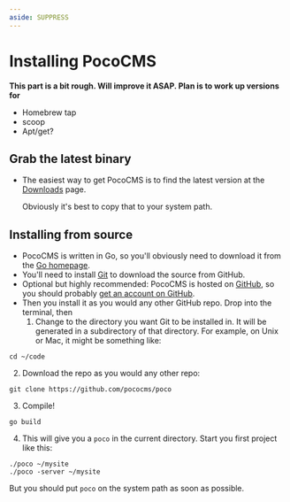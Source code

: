 ```yaml
---
aside: SUPPRESS
---
```


# Installing PocoCMS

**This part is a bit rough. Will improve it ASAP. Plan is to work up versions for**
* Homebrew tap
* scoop
* Apt/get?

## Grab the latest binary

* The easiest way to get PocoCMS is to find the latest version at
the [Downloads](https://github.com/pococms/downloads/tree/main/dist) page.

  Obviously it's best to copy that to your system path.

## Installing from source

* PocoCMS is written in Go, so you'll obviously need to download it
from the [Go homepage](https://go.dev).
* You'll need to install [Git](https://git-scm.com/downloads) to
download the source from GitHub. 
* Optional but highly recommended: PocoCMS is hosted on [GitHub](https://github.com/pococms/poco),
so you should probably [get an account on GitHub](https://github.com/signup).
* Then you install it as you would any other GitHub repo. Drop into the
terminal, then
  1. Change to the directory you want Git to be installed in. It will be generated in a subdirectory of that directory. For example, on Unix or Mac, it might
  be something like:
```
cd ~/code
```
  2. Download the repo as you would any other repo:

```
git clone https://github.com/pococms/poco
```
  3. Compile!

```
go build
```
  4. This will give you a `poco` in the current directory. Start you first project like this:

```
./poco ~/mysite
./poco -server ~/mysite
```
  But you should put `poco` on the system path as soon as possible.


